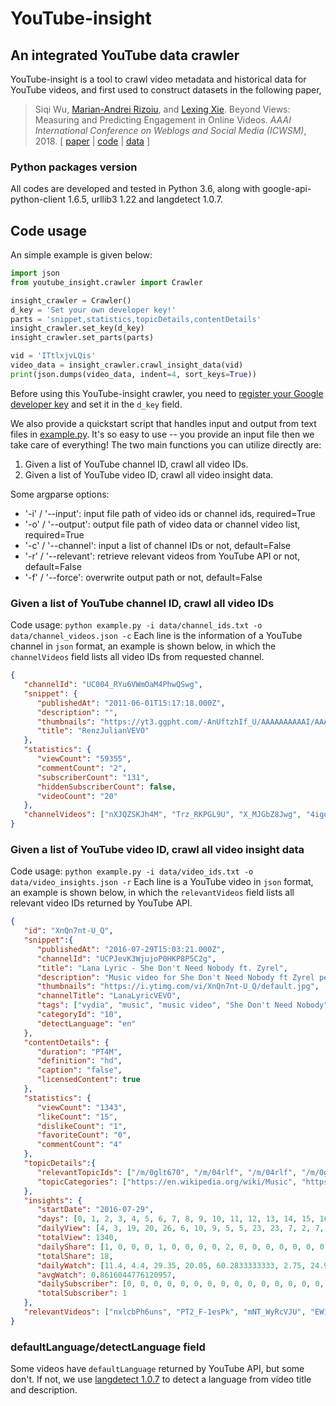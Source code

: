 # YouTube-insight

## An integrated YouTube data crawler
YouTube-insight is a tool to crawl video metadata and historical data for YouTube videos, and first used to construct datasets in the following paper,
> Siqi Wu, [Marian-Andrei Rizoiu](http://www.rizoiu.eu/), and [Lexing Xie](http://users.cecs.anu.edu.au/~xlx/). Beyond Views: Measuring and Predicting Engagement in Online Videos. *AAAI International Conference on Weblogs and Social Media (ICWSM)*, 2018. \[ [paper](https://avalanchesiqi.github.io/files/icwsm2018engagement.pdf) | [code](https://github.com/avalanchesiqi/youtube-engagement) | [data](https://drive.google.com/drive/folders/1wZwDIR18IHPPTiH1C0dyBbGPR-3MktI7?usp=sharing) \]

### Python packages version
All codes are developed and tested in Python 3.6, along with google-api-python-client 1.6.5, urllib3 1.22 and langdetect 1.0.7.

## Code usage
An simple example is given below:

```python
import json
from youtube_insight.crawler import Crawler

insight_crawler = Crawler()
d_key = 'Set your own developer key!'
parts = 'snippet,statistics,topicDetails,contentDetails'
insight_crawler.set_key(d_key)
insight_crawler.set_parts(parts)

vid = 'ITtlxjvLQis'
video_data = insight_crawler.crawl_insight_data(vid)
print(json.dumps(video_data, indent=4, sort_keys=True))
```

Before using this YouTube-insight crawler, you need to [register your Google developer key](https://developers.google.com/youtube/v3/getting-started) and set it in the `d_key` field.

We also provide a quickstart script that handles input and output from text files in [example.py](/example.py).
It's so easy to use -- you provide an input file then we take care of everything!
The two main functions you can utilize directly are:
1. Given a list of YouTube channel ID, crawl all video IDs.
2. Given a list of YouTube video ID, crawl all video insight data.

Some argparse options:
* '-i' / '--input': input file path of video ids or channel ids, required=True
* '-o' / '--output': output file path of video data or channel video list, required=True
* '-c' / '--channel': input a list of channel IDs or not, default=False
* '-r' / '--relevant': retrieve relevant videos from YouTube API or not, default=False
* '-f' / '--force': overwrite output path or not, default=False

### Given a list of YouTube channel ID, crawl all video IDs
Code usage:
`python example.py -i data/channel_ids.txt -o data/channel_videos.json -c`
Each line is the information of a YouTube channel in `json` format, an example is shown below, in which the `channelVideos` field lists all video IDs from requested channel.
```json
{
   "channelId": "UC004_RYu6VWmOaM4PhwQSwg",
   "snippet": {
      "publishedAt": "2011-06-01T15:17:18.000Z",
      "description": "",
      "thumbnails": "https://yt3.ggpht.com/-AnUftzhIf_U/AAAAAAAAAAI/AAAAAAAAAAA/4OHWA4f05hg/s88-c-k-no-mo-rj-c0xffffff/photo.jpg",
      "title": "RenzJulianVEVO"
   },
   "statistics": {
      "viewCount": "59355",
      "commentCount": "2",
      "subscriberCount": "131",
      "hiddenSubscriberCount": false,
      "videoCount": "20"
   },
   "channelVideos": ["nXJQZSKJh4M", "Trz_RKPGL9U", "X_MJGbZ8Jwg", "4igq0hrvjME", "_YrZw8sIlok", "Fgrxb-keVgw", "uFgk8oTu5Cs", "U_zN8Tu0UDY", "Ohi6QmgMRUA", "ZZ3H-78vE9U", "oE4oxm7DjQI", "su8SVq9t8lU", "aukKxO0obmw", "Bc2k7r_BYVI", "5v-4ZlWF-OI", "xplhYpu54oc", "yI2aEIbE4RI", "seO9R6CUgm0", "7ZpQjo9QXSg", "LO7YJQEoFn0"]
}
```

### Given a list of YouTube video ID, crawl all video insight data
Code usage:
`python example.py -i data/video_ids.txt -o data/video_insights.json -r`
Each line is a YouTube video in `json` format, an example is shown below, in which the `relevantVideos` field lists all relevant video IDs returned by YouTube API.
```json
{
   "id": "XnQn7nt-U_Q",
   "snippet":{
      "publishedAt": "2016-07-29T15:03:21.000Z",
      "channelId": "UCPJevK3WjujoP0HKP8P5C2g",
      "title": "Lana Lyric - She Don't Need Nobody ft. Zyrel",
      "description": "Music video for She Don't Need Nobody ft Zyrel performed by Lana Lyric.\n\nhttp://www.rewiredmusicgroup.com\n\nCopyright (C) 2016 Rewired Music Group.\n\nhttp://vevo.ly/1JeBj4",
      "thumbnails": "https://i.ytimg.com/vi/XnQn7nt-U_Q/default.jpg",
      "channelTitle": "LanaLyricVEVO",
      "tags": ["vydia", "music", "music video", "She Don't Need Nobody", "Lana Lyric", "Zyrel", "Rap/Hip-Hop", "Single", "2016", "Rewired Music Group", "Peejay Svoboda", "vevo"],
      "categoryId": "10",
      "detectLanguage": "en"
   },
   "contentDetails": {
      "duration": "PT4M",
      "definition": "hd",
      "caption": "false",
      "licensedContent": true
   },
   "statistics": {
      "viewCount": "1343",
      "likeCount": "15",
      "dislikeCount": "1",
      "favoriteCount": "0",
      "commentCount": "4"
   },
   "topicDetails":{
      "relevantTopicIds": ["/m/0glt670", "/m/04rlf", "/m/04rlf", "/m/0glt670"],
      "topicCategories": ["https://en.wikipedia.org/wiki/Music", "https://en.wikipedia.org/wiki/Hip_hop_music"]
   },
   "insights": {
      "startDate": "2016-07-29", 
      "days": [0, 1, 2, 3, 4, 5, 6, 7, 8, 9, 10, 11, 12, 13, 14, 15, 16, 17, 18, 19, 20, 21, 22, 24, 25, 26, 27, 28, 29, 30, 31, 32, 33, 35, 36, 37, 38, 39, 40, 41, 43, 44, 45, 46, 47, 48, 49, 50, 51, 53, 55, 56, 58, 59, 60, 61, 62, 63, 64, 65, 66, 67, 68, 69, 70, 71, 72, 73, 75, 77, 78, 79, 80, 81, 82, 83, 85, 86, 87, 88, 89, 90, 91, 92, 94, 95, 96, 97, 98, 99, 100, 102, 104, 106, 109, 110, 112, 113, 114, 115, 116, 117, 119, 120, 121, 123, 124, 125, 126, 128, 129, 130, 131, 132, 133, 134, 135, 136, 137, 138, 139, 140, 141, 142, 143, 144, 145, 147, 148, 149, 150, 151, 153, 154, 155, 156, 157, 158, 159, 160, 161, 164, 165, 166, 167, 168, 169, 170, 171, 172, 174, 175, 176, 177, 178, 180, 182, 183, 184, 185, 186, 189, 190, 191, 193, 194, 195, 196, 197, 198, 199, 201, 205, 206, 207, 208, 209, 210, 211, 212, 213, 214, 215, 216, 217, 218, 219, 222, 223, 224, 225, 226, 227, 228, 229, 230, 232, 233, 234, 235, 236, 237, 238, 239, 240, 241, 242, 243, 244, 245, 246, 247, 248, 249, 250, 251, 252, 253, 254, 255, 257, 258, 259, 260, 261, 263, 264, 265, 266, 267, 268, 269, 270, 271, 272, 273, 276, 277, 278, 279, 281, 282, 283, 284, 286, 287, 288, 290, 291, 292, 294, 295, 297, 298, 299, 300, 301, 302, 303, 304, 305, 306, 307, 308, 309, 310, 311, 313, 316, 317, 318, 320, 321, 322, 323, 324, 325, 326, 327, 328, 329, 330, 331, 332, 333, 334, 335, 336, 338, 339, 340, 341, 343, 344, 345, 346, 347, 348, 351, 352, 353, 355, 356, 358, 359, 360, 361, 363, 364, 365, 366, 367, 368, 369, 370, 373, 374, 376, 379, 380, 381, 382, 383, 384, 385, 386, 387, 388, 389, 390, 391, 392, 393, 394, 395, 396, 397, 398, 399, 401, 402, 403, 404, 405, 406, 407, 408, 409, 410, 411, 412, 413, 415, 417, 419, 420, 421, 423, 424, 426, 427, 428, 429, 431, 433, 434, 436, 438, 439, 440, 441, 442, 443, 444, 445, 446, 447, 448, 449, 450, 451, 453, 454, 455, 458, 460, 461, 463, 464, 467, 468, 470, 472, 473, 474, 476, 477, 478, 479, 480, 481, 482, 483, 484, 485, 486, 487, 488, 489, 490, 491, 492, 493, 494, 495, 496, 497, 498, 499, 500, 501, 502, 503, 504, 505, 506, 509, 510, 511, 512, 513, 515, 516, 517, 518, 519, 520, 521, 523, 524, 525, 527, 529, 530, 531, 532, 534, 535, 536, 538, 540, 541, 542, 543, 544, 545, 547, 548, 549, 550, 552, 553, 554, 555, 556, 559, 561, 562, 564, 565, 566, 567, 568, 570, 571, 572, 573, 574, 575, 576, 577, 578, 580],
      "dailyView": [4, 3, 19, 20, 26, 6, 10, 9, 5, 5, 23, 23, 7, 2, 7, 13, 7, 5, 4, 1, 4, 3, 3, 5, 3, 3, 8, 4, 4, 4, 1, 3, 3, 3, 2, 5, 2, 1, 4, 3, 5, 1, 4, 2, 3, 1, 1, 1, 3, 3, 1, 1, 1, 1, 2, 2, 3, 2, 4, 9, 6, 4, 2, 1, 1, 2, 2, 3, 1, 3, 4, 3, 1, 7, 2, 1, 2, 2, 4, 1, 1, 1, 3, 1, 4, 1, 4, 3, 2, 1, 7, 3, 3, 3, 4, 3, 3, 2, 1, 6, 17, 5, 3, 3, 3, 2, 3, 8, 1, 1, 3, 3, 3, 5, 1, 8, 3, 3, 1, 2, 5, 4, 2, 6, 6, 2, 5, 3, 1, 1, 1, 1, 2, 3, 2, 5, 2, 2, 2, 2, 3, 4, 5, 2, 1, 1, 4, 1, 3, 3, 3, 1, 0, 2, 3, 4, 2, 5, 1, 4, 6, 1, 2, 1, 1, 2, 1, 4, 1, 1, 2, 1, 1, 4, 2, 1, 4, 1, 4, 2, 6, 1, 8, 4, 3, 3, 3, 8, 1, 1, 3, 0, 2, 4, 3, 4, 4, 3, 3, 2, 3, 2, 3, 3, 1, 3, 7, 4, 3, 3, 1, 1, 2, 1, 2, 6, 1, 5, 1, 1, 2, 3, 2, 2, 2, 4, 2, 2, 1, 2, 2, 2, 4, 3, 2, 2, 2, 6, 0, 1, 2, 3, 1, 1, 5, 3, 2, 2, 2, 2, 3, 1, 1, 1, 2, 7, 1, 3, 2, 6, 3, 2, 2, 2, 6, 4, 1, 4, 3, 2, 2, 3, 2, 2, 2, 1, 1, 2, 1, 4, 1, 1, 1, 2, 3, 2, 5, 1, 1, 1, 8, 1, 1, 1, 2, 3, 4, 2, 4, 1, 1, 2, 1, 1, 3, 3, 1, 1, 4, 1, 3, 1, 3, 3, 1, 5, 2, 2, 4, 1, 3, 2, 1, 2, 1, 2, 2, 3, 1, 3, 1, 1, 1, 1, 1, 1, 1, 1, 2, 4, 3, 1, 4, 2, 1, 3, 1, 2, 1, 1, 1, 2, 2, 3, 3, 2, 2, 1, 1, 3, 4, 1, 4, 1, 2, 5, 3, 3, 3, 1, 3, 1, 1, 1, 1, 2, 1, 1, 4, 3, 1, 2, 2, 1, 3, 2, 1, 1, 2, 2, 2, 2, 2, 1, 1, 2, 1, 1, 2, 1, 4, 1, 3, 2, 2, 1, 2, 1, 2, 3, 4, 1, 1, 2, 2, 10, 4, 4, 2, 1, 2, 4, 3, 1, 0, 3, 2, 1, 3, 1, 1, 1, 3, 1, 3, 3, 0, 2, 3, 2, 2, 1, 2, 2, 1, 1, 1, 2, 2, 1, 2, 1, 2, 1, 1, 1, 5, 1, 1, 3, 2, 2, 7, 2, 2, 4, 2, 4, 1, 2, 2, 3, 1, 1, 3, 2, 4, 1, 4, 1, 4, 2, 4],
      "totalView": 1340,
      "dailyShare": [1, 0, 0, 0, 1, 0, 0, 0, 0, 2, 0, 0, 0, 0, 0, 0, 0, 1, 0, 0, 0, 0, 0, 0, 0, 0, 0, 0, 0, 0, 0, 0, 0, 0, 0, 0, 0, 0, 0, 0, 0, 0, 0, 0, 0, 0, 0, 0, 0, 0, 0, 0, 0, 0, 0, 0, 0, 0, 1, 0, 0, 0, 0, 0, 0, 0, 0, 0, 0, 0, 0, 0, 0, 0, 0, 0, 0, 0, 0, 0, 0, 0, 0, 0, 0, 0, 0, 0, 0, 0, 0, 0, 0, 0, 0, 0, 0, 0, 0, 0, 0, 0, 1, 0, 0, 0, 0, 0, 0, 0, 0, 0, 0, 0, 0, 0, 0, 0, 0, 0, 0, 0, 0, 0, 0, 0, 0, 0, 0, 0, 0, 0, 0, 0, 0, 0, 0, 0, 0, 0, 0, 0, 0, 0, 0, 0, 0, 0, 0, 0, 0, 0, 0, 0, 0, 0, 0, 0, 0, 0, 0, 0, 1, 0, 0, 0, 0, 1, 0, 0, 0, 0, 0, 0, 0, 0, 0, 0, 0, 0, 0, 0, 0, 0, 0, 0, 0, 0, 0, 0, 0, 0, 0, 0, 0, 0, 0, 0, 0, 0, 0, 0, 0, 0, 0, 0, 1, 0, 0, 0, 0, 0, 0, 0, 0, 0, 0, 0, 0, 0, 0, 0, 0, 0, 0, 0, 0, 0, 0, 0, 0, 0, 0, 0, 0, 0, 0, 0, 0, 0, 0, 0, 0, 0, 0, 0, 0, 0, 0, 0, 0, 0, 0, 0, 0, 0, 0, 0, 0, 0, 0, 0, 0, 0, 0, 0, 0, 0, 0, 0, 0, 0, 0, 0, 0, 0, 0, 0, 0, 0, 0, 0, 0, 0, 0, 0, 0, 0, 0, 0, 1, 0, 0, 0, 0, 0, 0, 0, 0, 0, 0, 0, 0, 0, 0, 0, 0, 0, 0, 0, 0, 0, 0, 0, 0, 0, 0, 0, 0, 0, 0, 0, 0, 0, 0, 0, 0, 0, 0, 0, 0, 0, 0, 0, 0, 0, 0, 0, 0, 0, 0, 0, 0, 0, 0, 0, 0, 0, 0, 0, 0, 0, 0, 0, 0, 0, 0, 0, 0, 0, 0, 0, 0, 0, 0, 0, 0, 0, 0, 0, 0, 0, 0, 0, 0, 0, 0, 0, 0, 0, 0, 0, 0, 0, 0, 0, 0, 0, 0, 0, 0, 0, 3, 0, 0, 0, 0, 0, 1, 0, 0, 0, 0, 0, 0, 0, 0, 0, 0, 0, 1, 0, 0, 0, 0, 1, 0, 0, 0, 0, 0, 0, 0, 0, 0, 0, 0, 0, 0, 0, 0, 0, 0, 0, 0, 0, 0, 0, 0, 0, 0, 0, 0, 0, 0, 0, 0, 0, 0, 0, 0, 0, 0, 0, 0, 0, 0, 0, 0, 0, 0, 0, 0, 0, 0, 0, 0, 0, 0, 0, 0, 0, 0, 0, 0, 0, 0, 0, 1, 0, 0, 0, 0],
      "totalShare": 18,
      "dailyWatch": [11.4, 4.4, 29.35, 20.05, 60.2833333333, 2.75, 24.9666666667, 14.95, 9.25, 11.7166666667, 50.75, 43.75, 10.25, 4.4, 2.05, 12.6666666667, 5.78333333333, 14.4166666667, 1.86666666667, 0.233333333333, 2.11666666667, 0.516666666667, 2.75, 1.96666666667, 1.23333333333, 4.13333333333, 7.31666666667, 9.05, 0.9, 2.7, 0.216666666667, 0.85, 3.45, 0.4, 0.35, 1.9, 3.16666666667, 0.0333333333333, 3.56666666667, 1.36666666667, 4.4, 3.98333333333, 1.68333333333, 5.41666666667, 8.03333333333, 0.2, 0.166666666667, 3.88333333333, 4.66666666667, 7.65, 0.15, 1.46666666667, 2.85, 0.05, 0.35, 4.28333333333, 0.783333333333, 0.116666666667, 8.71666666667, 8.9, 1.56666666667, 3.8, 0.683333333333, 0.05, 0.366666666667, 4.25, 6.6, 5.1, 0.366666666667, 1.3, 8.61666666667, 1.23333333333, 3.98333333333, 3.76666666667, 2.8, 3.93333333333, 1.28333333333, 1.06666666667, 1.35, 0.183333333333, 1.41666666667, 1.65, 0.933333333333, 0.683333333333, 3.33333333333, 0.05, 1.33333333333, 1.05, 0.266666666667, 0.266666666667, 5.9, 0.3, 0.766666666667, 0.616666666667, 4.43333333333, 4.56666666667, 2.71666666667, 4.26666666667, 1.05, 6.15, 45.65, 6.35, 0.283333333333, 1.46666666667, 1.33333333333, 1.2, 4.28333333333, 23.5666666667, 1.1, 1.36666666667, 0.75, 4.45, 1.05, 5.5, 0.35, 1.61666666667, 2.48333333333, 0.733333333333, 0.0666666666667, 1.95, 0.833333333333, 1.03333333333, 3.68333333333, 5.0, 2.41666666667, 2.06666666667, 3.11666666667, 1.26666666667, 0.7, 0.3, 0.0166666666667, 0.283333333333, 0.3, 0.366666666667, 0.266666666667, 1.2, 0.7, 3.0, 1.28333333333, 0.133333333333, 1.61666666667, 5.31666666667, 1.66666666667, 0.183333333333, 1.53333333333, 0.25, 0.8, 0.133333333333, 0.65, 0.6, 1.01666666667, 0.0333333333333, 0.0, 0.466666666667, 0.616666666667, 1.45, 0.683333333333, 1.7, 0.333333333333, 0.6, 3.68333333333, 0.0666666666667, 4.3, 12.2666666667, 0.3, 0.516666666667, 0.416666666667, 0.6, 0.05, 0.316666666667, 0.266666666667, 0.15, 0.283333333333, 0.916666666667, 0.4, 0.116666666667, 1.6, 0.0666666666667, 0.8, 0.233333333333, 1.11666666667, 0.1, 6.55, 1.1, 0.383333333333, 0.4, 0.85, 20.25, 1.53333333333, 0.116666666667, 0.716666666667, 0.0, 0.833333333333, 1.61666666667, 0.483333333333, 5.9, 1.5, 0.616666666667, 4.76666666667, 0.45, 0.633333333333, 0.333333333333, 3.05, 1.8, 0.0666666666667, 1.9, 9.81666666667, 1.11666666667, 3.26666666667, 0.733333333333, 0.0666666666667, 0.35, 0.233333333333, 0.516666666667, 5.46666666667, 2.2, 0.116666666667, 1.36666666667, 0.333333333333, 0.15, 1.2, 0.316666666667, 0.616666666667, 3.13333333333, 0.966666666667, 3.81666666667, 0.05, 0.266666666667, 0.233333333333, 3.4, 0.316666666667, 0.333333333333, 2.78333333333, 2.81666666667, 0.3, 0.266666666667, 0.3, 2.46666666667, 0.0, 3.98333333333, 2.93333333333, 0.95, 0.166666666667, 0.433333333333, 1.78333333333, 0.65, 0.45, 1.6, 0.3, 1.1, 3.83333333333, 0.0666666666667, 0.116666666667, 0.85, 4.96666666667, 4.93333333333, 0.283333333333, 3.85, 0.783333333333, 2.2, 0.4, 0.2, 6.41666666667, 4.3, 1.2, 1.23333333333, 0.05, 2.9, 0.616666666667, 1.06666666667, 1.1, 0.95, 0.383333333333, 0.883333333333, 0.233333333333, 0.216666666667, 0.383333333333, 0.3, 0.15, 1.36666666667, 0.283333333333, 0.1, 0.233333333333, 1.13333333333, 0.683333333333, 0.716666666667, 4.76666666667, 0.0333333333333, 0.2, 0.35, 10.5333333333, 0.316666666667, 0.483333333333, 0.283333333333, 0.466666666667, 1.4, 0.75, 0.45, 1.05, 0.483333333333, 2.86666666667, 0.45, 0.55, 0.183333333333, 1.66666666667, 0.866666666667, 1.83333333333, 0.116666666667, 0.95, 0.1, 1.13333333333, 3.38333333333, 1.5, 0.45, 0.1, 2.03333333333, 0.0333333333333, 0.966666666667, 4.93333333333, 0.133333333333, 0.683333333333, 0.233333333333, 3.53333333333, 0.416666666667, 0.133333333333, 0.333333333333, 0.816666666667, 0.883333333333, 0.333333333333, 2.21666666667, 0.116666666667, 0.1, 0.266666666667, 0.25, 0.233333333333, 0.1, 0.116666666667, 1.11666666667, 3.1, 7.21666666667, 1.98333333333, 0.266666666667, 5.1, 0.3, 0.3, 3.78333333333, 0.0833333333333, 0.616666666667, 0.0666666666667, 0.4, 0.05, 6.05, 0.6, 1.33333333333, 2.68333333333, 0.683333333333, 0.9, 0.55, 0.9, 0.566666666667, 0.816666666667, 0.55, 0.8, 0.0333333333333, 4.63333333333, 1.01666666667, 0.9, 0.816666666667, 0.733333333333, 0.516666666667, 1.91666666667, 0.483333333333, 0.283333333333, 0.116666666667, 0.3, 1.1, 0.416666666667, 0.4, 0.583333333333, 0.733333333333, 0.733333333333, 0.483333333333, 0.9, 0.0666666666667, 0.0666666666667, 0.7, 2.93333333333, 0.2, 0.2, 3.53333333333, 0.15, 4.15, 4.45, 2.23333333333, 0.5, 1.01666666667, 0.633333333333, 0.35, 1.11666666667, 0.3, 1.5, 0.5, 1.13333333333, 1.28333333333, 3.78333333333, 0.166666666667, 2.76666666667, 1.11666666667, 0.383333333333, 0.55, 2.38333333333, 0.6, 0.3, 0.5, 0.233333333333, 24.6166666667, 4.5, 1.11666666667, 0.933333333333, 0.266666666667, 0.133333333333, 1.31666666667, 0.666666666667, 0.2, 0.0, 4.7, 0.683333333333, 0.333333333333, 0.766666666667, 0.116666666667, 0.3, 0.2, 0.616666666667, 0.55, 1.48333333333, 4.31666666667, 0.0, 0.333333333333, 0.666666666667, 0.7, 0.316666666667, 0.3, 2.5, 0.45, 0.25, 0.0833333333333, 3.96666666667, 0.316666666667, 0.65, 0.05, 0.316666666667, 0.6, 0.916666666667, 0.0833333333333, 0.416666666667, 0.15, 3.7, 1.58333333333, 1.53333333333, 6.43333333333, 3.01666666667, 0.783333333333, 1.78333333333, 0.4, 1.61666666667, 6.26666666667, 0.816666666667, 0.616666666667, 0.0333333333333, 0.3, 1.16666666667, 0.966666666667, 0.05, 0.25, 0.766666666667, 2.01666666667, 1.46666666667, 0.0, 0.416666666667, 0.216666666667, 1.11666666667, 1.85, 4.5], 
      "avgWatch": 0.8616044776120957,
      "dailySubscriber": [0, 0, 0, 0, 0, 0, 0, 0, 0, 0, 0, 0, 0, 0, 0, 0, 0, 0, 0, 0, 0, 0, 0, 0, 0, 0, 0, 0, 0, 0, 0, 0, 0, 0, 0, 0, 0, 0, 0, 0, 0, 0, 0, 0, 0, 0, 0, 0, 0, 0, 0, 0, 0, 0, 0, 0, 0, 0, 0, 0, 0, 0, 0, 0, 0, 0, 0, 0, 0, 0, 0, 0, 0, 0, 0, 0, 0, 0, 0, 0, 0, 0, 0, 0, 0, 0, 0, 0, 0, 0, 0, 0, 0, 0, 0, 0, 0, 0, 0, 0, 0, 0, 0, 0, 0, 0, 0, 0, 0, 0, 0, 0, 0, 0, 0, 0, 0, 0, 0, 0, 0, 0, 0, 1, 0, 0, 0, 0, 0, 0, 0, 0, 0, 0, 0, 0, 0, 0, 0, 0, 0, 0, 0, 0, 0, 0, 0, 0, 0, 0, 0, 0, 0, 0, 0, 0, 0, 0, 0, 0, 0, 0, 0, 0, 0, 0, 0, 0, 0, 0, 0, 0, 0, 0, 0, 0, 0, 0, 0, 0, 0, 0, 0, 0, 0, 0, 0, 0, 0, 0, 0, 0, 0, 0, 0, 0, 0, 0, 0, 0, 0, 0, 0, 0, 0, 0, 0, 0, 0, 0, 0, 0, 0, 0, 0, 0, 0, 0, 0, 0, 0, 0, 0, 0, 0, 0, 0, 0, 0, 0, 0, 0, 0, 0, 0, 0, 0, 0, 0, 0, 0, 0, 0, 0, 0, 0, 0, 0, 0, 0, 0, 0, 0, 0, 0, 0, 0, 0, 0, 0, 0, 0, 0, 0, 0, 0, 0, 0, 0, 0, 0, 0, 0, 0, 0, 0, 0, 0, 0, 0, 0, 0, 0, 0, 0, 0, 0, 0, 0, 0, 0, 0, 0, 0, 0, 0, 0, 0, 0, 0, 0, 0, 0, 0, 0, 0, 0, 0, 0, 0, 0, 0, 0, 0, 0, 0, 0, 0, 0, 0, 0, 0, 0, 0, 0, 0, 0, 0, 0, 0, 0, 0, 0, 0, 0, 0, 0, 0, 0, 0, 0, 0, 0, 0, 0, 0, 0, 0, 0, 0, 0, 0, 0, 0, 0, 0, 0, 0, 0, 0, 0, 0, 0, 0, 0, 0, 0, 0, 0, 0, 0, 0, 0, 0, 0, 0, 0, 0, 0, 0, 0, 0, 0, 0, 0, 0, 0, 0, 0, 0, 0, 0, 0, 0, 0, 0, 0, 0, 0, 0, 0, 0, 0, 0, 0, 0, 0, 0, 0, 0, 0, 0, 0, 0, 0, 0, 0, 0, 0, 0, 0, 0, 0, 0, 0, 0, 0, 0, 0, 0, 0, 0, 0, 0, 0, 0, 0, 0, 0, 0, 0, 0, 0, 0, 0, 0, 0, 0, 0, 0, 0, 0, 0, 0, 0, 0, 0, 0, 0, 0, 0, 0, 0, 0, 0, 0, 0, 0, 0, 0, 0, 0, 0, 0, 0, 0, 0, 0, 0, 0, 0, 0, 0],
      "totalSubscriber": 1
   },
   "relevantVideos": ["nxlcbPh6uns", "PT2_F-1esPk", "mNT_WyRcVJU", "EW1dLymlm3s", "B56IBLlZyuk", "KEI4qSrkPAs", "sg34LyfYobo", "6ZKbEGzvub0", "6fBZBntjEOA", "5GL9JoH4Sws", "7fKHkT1_VyI", "Gb0zSG0kwZ8", "1Vn1BXfsd4Q", "bMpFmHSgC4Q", "h-HbNph19k0", "ES9zCvZsb40", "dUBW_Y9-UAU", "P7WO0I3qKzw", "dHcfpzTxJi8", "1y6smkh6c-0", "nYh-n7EOtMA", "3v5HZTwFBCs", "YBbUQ8NBnok", "EbhsbLeq-xg", "42CRTZ_GHV8", "6CnP8ghhZPQ", "l06PgBJWZqk", "PkWotCFXQc0", "Du5-zXZyWaE", "4VG9WDSaWN0", "nGomTkNhEW0", "ikz6Iwo4lJM", "gJpAR_YwrFU", "_4cGX4KogyY", "Su92XV3J-oA", "DyIIe0t_RwY", "JesZWS0att8", "4LwRqByQ5h4", "nMIoAJRgYVE", "7_tSinRVwU8", "ejkP7y-VtqE", "HXeYRs_zR6w", "QTXqOdaVwQ4", "TW-pxuxjd3c"]
}
```

### defaultLanguage/detectLanguage field
Some videos have `defaultLanguage` returned by YouTube API, but some don't.
If not, we use [langdetect 1.0.7](https://pypi.python.org/pypi/langdetect?) to detect a language from video title and description.
